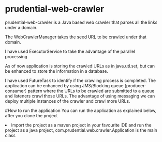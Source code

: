 # prudential-web-crawler
prudential-web-crawler is a Java based web crawler that parses all the links under a domain.

The WebCrawlerManager takes the seed URL to be crawled under that domain.

I have used ExecutorService to take the advantage of the parallel processing.

As of now application is storing the crawled URLs as in java.utl.set, but can be enhanced to store the information in a database.

I have used FutureTask to identify if the crawling process is completed. The application can be enhanced by using JMS/Blocking queue (producer-consumer) pattern where the URLs to be crawled are submitted to a queue and listeners crawl those URLs. The advantage of using messaging we can deploy multiple instances of the crawler and crawl more URLs.

#How to run the application
You can run the application as explained below, after you clone the project
<li> Import the project as a maven project in your favourite IDE and run the project as a java project, com.prudential.web.crawler.Application is the main class